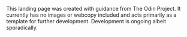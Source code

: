 This landing page was created with guidance from The Odin Project. It currently has no images or webcopy included and acts primarily as a template for further development. Development is ongoing albeit sporadically. 

